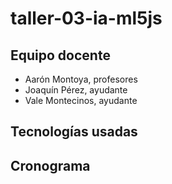 # taller-03-ia-ml5js

## Equipo docente

- Aarón Montoya, profesores
- Joaquín Pérez, ayudante
- Vale Montecinos, ayudante


## Tecnologías usadas


## Cronograma
